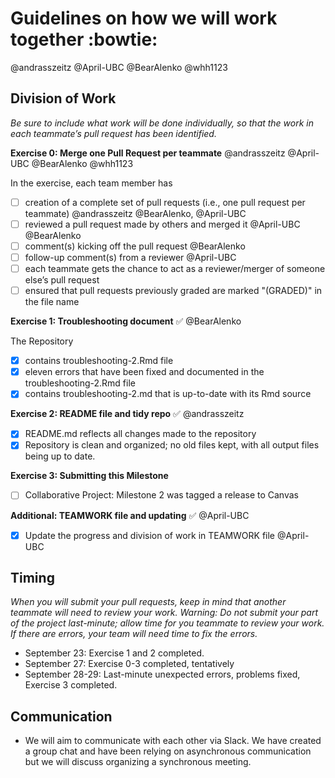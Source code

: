 # Guidelines on how we will work together :bowtie:  

@andrasszeitz
@April-UBC
@BearAlenko
@whh1123

 ## Division of Work
 _Be sure to include what work will be done individually, so that the work in each teammate’s pull request has been identified._
 
**Exercise 0: Merge one Pull Request per teammate**  @andrasszeitz @April-UBC @BearAlenko @whh1123

In the exercise, each team member has

   - [ ] creation of a complete set of pull requests (i.e., one pull request per teammate) @andrasszeitz @BearAlenko, @April-UBC
   - [ ] reviewed a pull request made by others and merged it @April-UBC @BearAlenko
   - [ ] comment(s) kicking off the pull request @BearAlenko
   - [ ] follow-up comment(s) from a reviewer @April-UBC
   - [ ] each teammate gets the chance to act as a reviewer/merger of someone else’s pull request
   - [ ] ensured that pull requests previously graded are marked "(GRADED)" in the file name

**Exercise 1: Troubleshooting document**  ✅ @BearAlenko

The Repository

   - [x] contains troubleshooting-2.Rmd file
   - [x] eleven errors that have been fixed and documented in the troubleshooting-2.Rmd file
   - [x] contains troubleshooting-2.md that is up-to-date with its Rmd source

**Exercise 2: README file and tidy repo**  ✅ @andrasszeitz

   - [x] README.md reflects all changes made to the repository
   - [x] Repository is clean and organized; no old files kept, with all output files being up to date.

**Exercise 3: Submitting this Milestone** 

   - [ ] Collaborative Project: Milestone 2 was tagged a release to Canvas

**Additional: TEAMWORK file and updating** ✅ @April-UBC

   - [x] Update the progress and division of work in TEAMWORK file  @April-UBC
   

## Timing

_When you will submit your pull requests, keep in mind that another teammate will need to review your work. Warning: Do not submit your part of the project last-minute; allow time for you teammate to review your work. If there are errors, your team will need time to fix the errors._

  * September 23: Exercise 1 and 2 completed.
  * September 27: Exercise 0-3 completed, tentatively
  * September 28-29: Last-minute unexpected errors, problems fixed, Exercise 3 completed.
    
## Communication

  * We will aim to communicate with each other via Slack. We have created a group chat and have been relying on asynchronous communication but we will discuss organizing a synchronous meeting.

 
